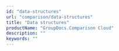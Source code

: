 ```yaml
---
id: "data-structures"
url: "comparison/data-structures"
title: "Data structures"
productName: "GroupDocs.Comparison Cloud"
description: ""
keywords: ""
---
```



